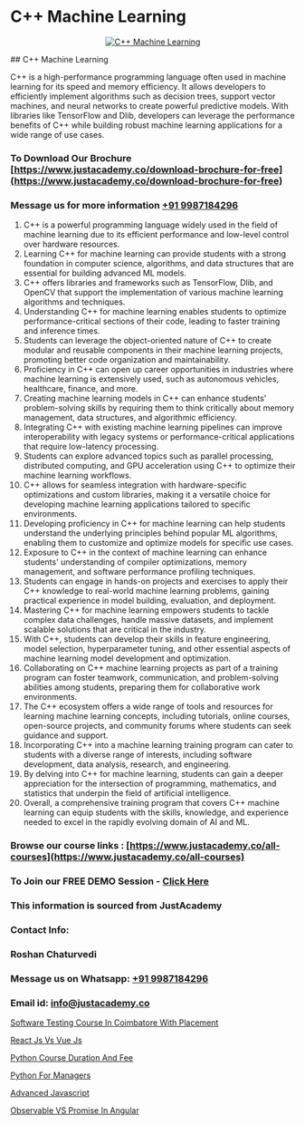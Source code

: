 # C++ Machine Learning

<p align="center">
  <a href="https://justacademy.co/course-detail/machine-learning">
    <img src="https://justacademy.co/storage2/course_image/1709713428_course_image.webp" alt="C++ Machine Learning">
  </a>
</p>
## C++ Machine Learning

C++ is a high-performance programming language often used in machine learning for its speed and memory efficiency. It allows developers to efficiently implement algorithms such as decision trees, support vector machines, and neural networks to create powerful predictive models. With libraries like TensorFlow and Dlib, developers can leverage the performance benefits of C++ while building robust machine learning applications for a wide range of use cases.
### To Download Our Brochure [https://www.justacademy.co/download-brochure-for-free](https://www.justacademy.co/download-brochure-for-free)
### Message us for more information [+91 9987184296](https://api.whatsapp.com/send?phone=919987184296)
1) C++ is a powerful programming language widely used in the field of machine learning due to its efficient performance and low-level control over hardware resources.
2) Learning C++ for machine learning can provide students with a strong foundation in computer science, algorithms, and data structures that are essential for building advanced ML models.
3) C++ offers libraries and frameworks such as TensorFlow, Dlib, and OpenCV that support the implementation of various machine learning algorithms and techniques.
4) Understanding C++ for machine learning enables students to optimize performance-critical sections of their code, leading to faster training and inference times.
5) Students can leverage the object-oriented nature of C++ to create modular and reusable components in their machine learning projects, promoting better code organization and maintainability.
6) Proficiency in C++ can open up career opportunities in industries where machine learning is extensively used, such as autonomous vehicles, healthcare, finance, and more.
7) Creating machine learning models in C++ can enhance students' problem-solving skills by requiring them to think critically about memory management, data structures, and algorithmic efficiency.
8) Integrating C++ with existing machine learning pipelines can improve interoperability with legacy systems or performance-critical applications that require low-latency processing.
9) Students can explore advanced topics such as parallel processing, distributed computing, and GPU acceleration using C++ to optimize their machine learning workflows.
10) C++ allows for seamless integration with hardware-specific optimizations and custom libraries, making it a versatile choice for developing machine learning applications tailored to specific environments.
11) Developing proficiency in C++ for machine learning can help students understand the underlying principles behind popular ML algorithms, enabling them to customize and optimize models for specific use cases.
12) Exposure to C++ in the context of machine learning can enhance students' understanding of compiler optimizations, memory management, and software performance profiling techniques.
13) Students can engage in hands-on projects and exercises to apply their C++ knowledge to real-world machine learning problems, gaining practical experience in model building, evaluation, and deployment.
14) Mastering C++ for machine learning empowers students to tackle complex data challenges, handle massive datasets, and implement scalable solutions that are critical in the industry.
15) With C++, students can develop their skills in feature engineering, model selection, hyperparameter tuning, and other essential aspects of machine learning model development and optimization.
16) Collaborating on C++ machine learning projects as part of a training program can foster teamwork, communication, and problem-solving abilities among students, preparing them for collaborative work environments.
17) The C++ ecosystem offers a wide range of tools and resources for learning machine learning concepts, including tutorials, online courses, open-source projects, and community forums where students can seek guidance and support.
18) Incorporating C++ into a machine learning training program can cater to students with a diverse range of interests, including software development, data analysis, research, and engineering.
19) By delving into C++ for machine learning, students can gain a deeper appreciation for the intersection of programming, mathematics, and statistics that underpin the field of artificial intelligence.
20) Overall, a comprehensive training program that covers C++ machine learning can equip students with the skills, knowledge, and experience needed to excel in the rapidly evolving domain of AI and ML.

### Browse our course links : [https://www.justacademy.co/all-courses](https://www.justacademy.co/all-courses) 
### To Join our FREE DEMO Session - [Click Here](https://www.justacademy.co/register-for-course-demo)


### This information is sourced from JustAcademy
### Contact Info:
### Roshan Chaturvedi
### Message us on Whatsapp: [+91 9987184296](https://api.whatsapp.com/send?phone=919987184296)
### Email id: [info@justacademy.co](mailto:info@justacademy.co)
                
[Software Testing Course In Coimbatore With Placement](https://www.linkedin.com/pulse/software-testing-course-coimbatore-placement-justacademy-kolkata-iejac?trackingId=WsKkddzQb5dCLbVppw9F%2Fg%3D%3D&lipi=urn%3Ali%3Apage%3Ad_flagship3_company_admin%3BiAa60KZ1TYi9BxLlFQwGgg%3D%3D)

[React Js Vs Vue Js](https://www.linkedin.com/pulse/react-js-vs-vue-justacademy-manchester-uaref?trackingId=z54ZIrjD7da6rJh9mkl%2FPw%3D%3D&lipi=urn%3Ali%3Apage%3Ad_flagship3_company_admin%3BkfEqcIulRv%2Bk695n7CpVww%3D%3D)

[Python Course Duration And Fee](https://medium.com/@sagarawat89/python-course-duration-and-fee-045d4d3b227e)

[Python For Managers](https://medium.com/@justacademytraining/python-for-managers-808bbb3f2dda)

[Advanced Javascript](https://justacademyin.github.io/justacademy/advanced-javascript)

[Observable VS Promise In Angular](https://justacademyin.github.io/justacademy/observable-vs-promise-in-angular)


